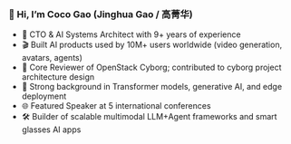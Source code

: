 ### 👋 Hi, I’m Coco Gao (Jinghua Gao / 高菁华)

- 🚀 CTO & AI Systems Architect with 9+ years of experience
- 🎬 Built AI products used by 10M+ users worldwide (video generation, avatars, agents)
- 🔧 Core Reviewer of OpenStack Cyborg; contributed to cyborg project architecture design
- 🧠 Strong background in Transformer models, generative AI, and edge deployment
- 🌐 Featured Speaker at 5 international conferences
- 🛠️ Builder of scalable multimodal LLM+Agent frameworks and smart glasses AI apps
